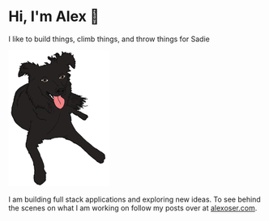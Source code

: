# Hi, I'm Alex 👋
I like to build things, climb things, and throw things for Sadie

<img src="./sadie.png" alt="my dog sadie" width=200>

I am building full stack applications and exploring new ideas. To see behind the scenes on what I am working on follow my posts over at [alexoser.com](https://alexoser.com).
